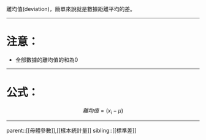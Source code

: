 離均值(deviation)，簡單來說就是數據距離平均的差。
- - -
# 注意：
- 全部數據的離均值的和為0
- - -
# 公式：
$$
離均值=(x_i-\mu)
$$
- - -
parent::[[母體參數]],[[樣本統計量]]
sibling::[[標準差]]